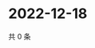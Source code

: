 # 2022-12-18

共 0 条

<!-- BEGIN WEIBO -->
<!-- 最后更新时间 Sun Dec 18 2022 05:10:51 GMT+0800 (China Standard Time) -->

<!-- END WEIBO -->
